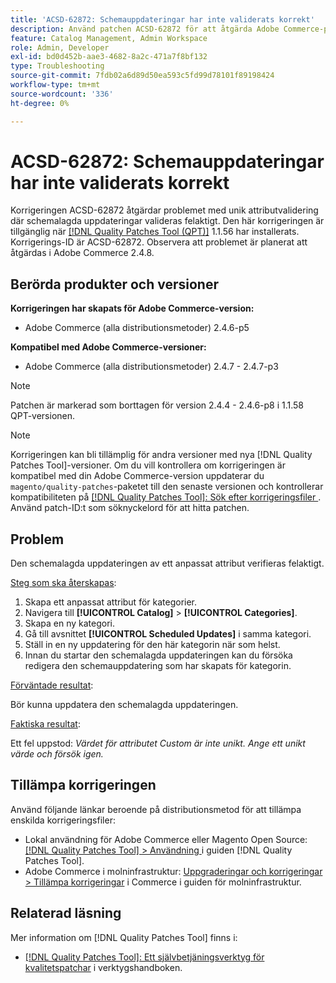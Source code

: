 ```yaml
---
title: 'ACSD-62872: Schemauppdateringar har inte validerats korrekt'
description: Använd patchen ACSD-62872 för att åtgärda Adobe Commerce-problemet med unik attributvalidering där schemalagda uppdateringar inte valideras korrekt.
feature: Catalog Management, Admin Workspace
role: Admin, Developer
exl-id: bd0d452b-aae3-4682-8a2c-471a7f8bf132
type: Troubleshooting
source-git-commit: 7fdb02a6d89d50ea593c5fd99d78101f89198424
workflow-type: tm+mt
source-wordcount: '336'
ht-degree: 0%

---
```


# ACSD-62872: Schemauppdateringar har inte validerats korrekt

Korrigeringen ACSD-62872 åtgärdar problemet med unik attributvalidering där schemalagda uppdateringar valideras felaktigt. Den här korrigeringen är tillgänglig när [[!DNL Quality Patches Tool (QPT)]](/help/tools/quality-patches-tool/quality-patches-tool-to-self-serve-quality-patches.md) 1.1.56 har installerats. Korrigerings-ID är ACSD-62872. Observera att problemet är planerat att åtgärdas i Adobe Commerce 2.4.8.

## Berörda produkter och versioner

**Korrigeringen har skapats för Adobe Commerce-version:**

* Adobe Commerce (alla distributionsmetoder) 2.4.6-p5

**Kompatibel med Adobe Commerce-versioner:**

* Adobe Commerce (alla distributionsmetoder) 2.4.7 - 2.4.7-p3

>[!NOTE]
>
>Patchen är markerad som borttagen för version 2.4.4 - 2.4.6-p8 i 1.1.58 QPT-versionen.

>[!NOTE]
>
>Korrigeringen kan bli tillämplig för andra versioner med nya [!DNL Quality Patches Tool]-versioner. Om du vill kontrollera om korrigeringen är kompatibel med din Adobe Commerce-version uppdaterar du `magento/quality-patches`-paketet till den senaste versionen och kontrollerar kompatibiliteten på [[!DNL Quality Patches Tool]: Sök efter korrigeringsfiler ](https://experienceleague.adobe.com/tools/commerce-quality-patches/index.html?lang=sv-SE). Använd patch-ID:t som söknyckelord för att hitta patchen.

## Problem

Den schemalagda uppdateringen av ett anpassat attribut verifieras felaktigt.

<u>Steg som ska återskapas</u>:

1. Skapa ett anpassat attribut för kategorier.
1. Navigera till **[!UICONTROL Catalog]** > **[!UICONTROL Categories]**.
1. Skapa en ny kategori.
1. Gå till avsnittet **[!UICONTROL Scheduled Updates]** i samma kategori.
1. Ställ in en ny uppdatering för den här kategorin när som helst.
1. Innan du startar den schemalagda uppdateringen kan du försöka redigera den schemauppdatering som har skapats för kategorin.

<u>Förväntade resultat</u>:

Bör kunna uppdatera den schemalagda uppdateringen.

<u>Faktiska resultat</u>:

Ett fel uppstod: *Värdet för attributet Custom är inte unikt. Ange ett unikt värde och försök igen.*

## Tillämpa korrigeringen

Använd följande länkar beroende på distributionsmetod för att tillämpa enskilda korrigeringsfiler:

* Lokal användning för Adobe Commerce eller Magento Open Source: [[!DNL Quality Patches Tool] > Användning ](/help/tools/quality-patches-tool/usage.md) i guiden [!DNL Quality Patches Tool].
* Adobe Commerce i molninfrastruktur: [Uppgraderingar och korrigeringar > Tillämpa korrigeringar](https://experienceleague.adobe.com/sv/docs/commerce-cloud-service/user-guide/develop/upgrade/apply-patches) i Commerce i guiden för molninfrastruktur.

## Relaterad läsning

Mer information om [!DNL Quality Patches Tool] finns i:

* [[!DNL Quality Patches Tool]: Ett självbetjäningsverktyg för kvalitetspatchar](/help/tools/quality-patches-tool/quality-patches-tool-to-self-serve-quality-patches.md) i verktygshandboken.

